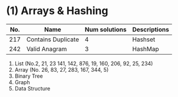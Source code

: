 # (1) Arrays & Hashing

| No.           | Name             | Num solutions| Descriptions|
| ------------- | -----------------| -------------| -----------------|
| 217           | Contains Duplicate| 4 | Hashset  |
| 242           | Valid Anagram| 3 | HashMap  |


1. List (No.2, 21, 23 141, 142, 876, 19, 160, 206, 92, 25, 234)
2. Array (No. 26, 83, 27, 283, 167, 344, 5)
3. Binary Tree
4. Graph
5. Data Structure
